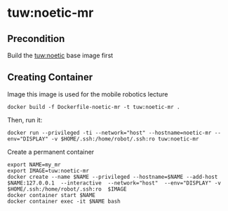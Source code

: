 # tuw:noetic-mr
## Precondition
Build the [tuw:noetic](../../base) base image first
## Creating Container
Image this image is used for the mobile robotics lecture

```
docker build -f Dockerfile-noetic-mr -t tuw:noetic-mr .
```

Then, run it:
```
docker run --privileged -ti --network="host" --hostname=noetic-mr --env="DISPLAY" -v $HOME/.ssh:/home/robot/.ssh:ro tuw:noetic-mr
```

Create a permanent container
```
export NAME=my_mr
export IMAGE=tuw:noetic-mr
docker create --name $NAME --privileged --hostname=$NAME --add-host $NAME:127.0.0.1  --interactive  --network="host"  --env="DISPLAY" -v $HOME/.ssh:/home/robot/.ssh:ro  $IMAGE
docker container start $NAME
docker container exec -it $NAME bash
```
